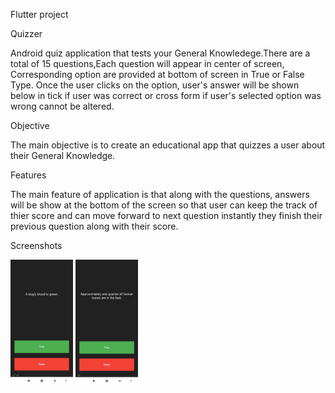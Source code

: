 Flutter project

Quizzer

Android quiz application that tests your General Knowledege.There are a total of 15 questions,Each question will appear in center of screen, Corresponding option are provided
at bottom of screen in True or False Type. Once the user clicks on the option, user's answer will be shown below in tick if user was correct or cross form if user's selected option was wrong cannot be altered.

Objective

The main objective is to create an educational app that quizzes a user about their General Knowledge.

Features

The main feature of application is that along with the questions, answers will be show at the bottom of the screen so that user can keep the track of thier score and can move forward to next question instantly they finish their previous question along with their score.

Screenshots

<img src="1.jpeg" width="100" height="200">    <img src="2.jpeg" width="100" height="200">



